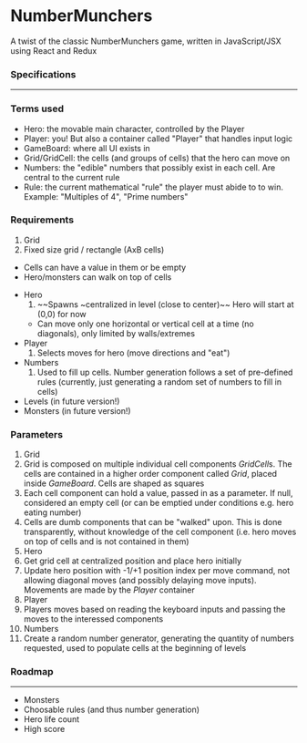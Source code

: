 NumberMunchers
===

A twist of the classic NumberMunchers game, written in JavaScript/JSX using React and Redux


### Specifications
---

### Terms used
+ Hero: the movable main character, controlled by the Player
+ Player: you! But also a container called "Player" that handles input logic
+ GameBoard: where all UI exists in
+ Grid/GridCell: the cells (and groups of cells) that the hero can move on
+ Numbers: the "edible" numbers that possibly exist in each cell. Are central to the current rule
+ Rule: the current mathematical "rule" the player must abide to to win. Example: "Multiples of 4", "Prime numbers"

### Requirements

1. Grid
  1. Fixed size grid / rectangle (AxB cells)
  - Cells can have a value in them or be empty
  - Hero/monsters can walk on top of cells
+ Hero
  1. ~~Spawns ~centralized in level (close to center)~~ Hero will start at (0,0) for now
  - Can move only one horizontal or vertical cell at a time (no diagonals), only limited by walls/extremes
  <!---
    - Future Versions:
      - Starts game with X lives
      - Can eat numbers when prompted to
  -->
+ Player
  1. Selects moves for hero (move directions and "eat")
+ Numbers
  1. Used to fill up cells. Number generation follows a set of pre-defined rules (currently, just generating a random set of numbers to fill in cells)
  <!---
    - Number of correct options in range [X, Y]
  --->
+ Levels (in future version!)
  <!---
    1. Every level has a mathematical proposition (e.g. Multiples of 5) (in future version: equations  3 x 12 = ?)
      - Start with every grid cell populated by a generated number, possibly a correct answer
      - Level ends when hero eats all correct answers
  --->
+ Monsters (in future version!)
  <!--
  1. Monsters enter level at some moment
    - On touching hero, monster kills him
    - Only move one space at a time (periodic moves)
  -->


### Parameters

1. Grid
  1. Grid is composed on multiple individual cell components *GridCell*s. The cells are contained in a higher order component called *Grid*, placed inside *GameBoard*. Cells are shaped as squares
  2. Each cell component can hold a value, passed in as a parameter. If null, considered an empty cell (or can be emptied under conditions e.g. hero eating number)
  3. Cells are dumb components that can be "walked" upon. This is done transparently, without knowledge of the cell component (i.e. hero moves on top of cells and is not contained in them)
2. Hero
  1. Get grid cell at centralized position and place hero initially
  2. Update hero position with -1/+1 position index per move command, not allowing diagonal moves (and possibly delaying move inputs). Movements are made by the *Player* container
3. Player
  1. Players moves based on reading the keyboard inputs and passing the moves to the interessed components
4. Numbers
  1. Create a random number generator, generating the quantity of numbers requested, used to populate cells at the beginning of levels


### Roadmap
---

+ Monsters
+ Choosable rules (and thus number generation)
+ Hero life count
+ High score

